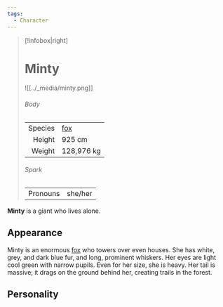 ```yaml
---
tags:
  - Character
---
```

> [!infobox|right]
> # Minty
> ![[../_media/minty.png]]
> ###### Body
> |  |  |
> | ---: | ---- |
> | Species | [fox](<../Æther/Body.md#Fox>) |
> | Height | 925 cm |
> | Weight | 128,976 kg |
> ###### Spark
> |  |  |
> | ---: | ---- |
> | Pronouns | she/her |

**Minty** is a giant who lives alone.

## Appearance
Minty is an enormous [fox](<../Æther/Body.md#Fox>) who towers over even houses. She has white, grey, and dark blue fur, and long, prominent whiskers. Her eyes are light cool green with narrow pupils. Even for her size, she is heavy. Her tail is massive; it drags on the ground behind her, creating trails in the forest.

## Personality